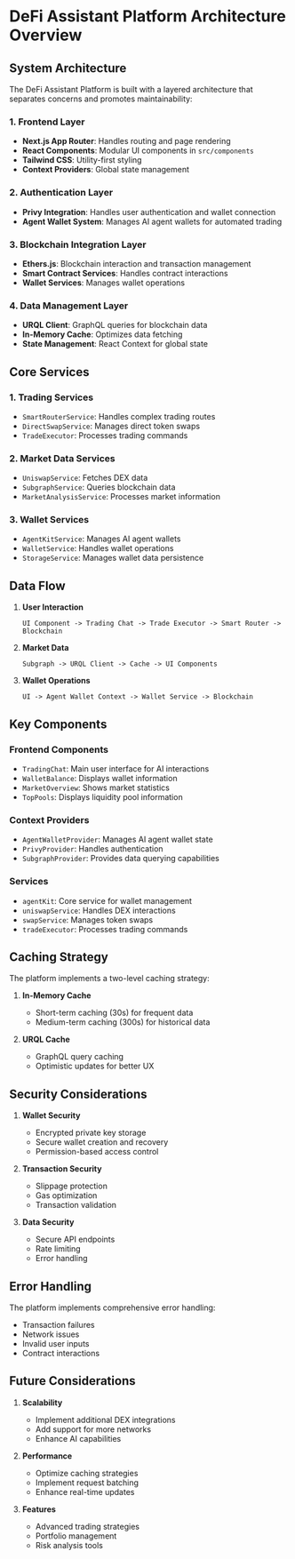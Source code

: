 # DeFi Assistant Platform Architecture Overview

## System Architecture

The DeFi Assistant Platform is built with a layered architecture that separates concerns and promotes maintainability:

### 1. Frontend Layer
- **Next.js App Router**: Handles routing and page rendering
- **React Components**: Modular UI components in `src/components`
- **Tailwind CSS**: Utility-first styling
- **Context Providers**: Global state management

### 2. Authentication Layer
- **Privy Integration**: Handles user authentication and wallet connection
- **Agent Wallet System**: Manages AI agent wallets for automated trading

### 3. Blockchain Integration Layer
- **Ethers.js**: Blockchain interaction and transaction management
- **Smart Contract Services**: Handles contract interactions
- **Wallet Services**: Manages wallet operations

### 4. Data Management Layer
- **URQL Client**: GraphQL queries for blockchain data
- **In-Memory Cache**: Optimizes data fetching
- **State Management**: React Context for global state

## Core Services

### 1. Trading Services
- `SmartRouterService`: Handles complex trading routes
- `DirectSwapService`: Manages direct token swaps
- `TradeExecutor`: Processes trading commands

### 2. Market Data Services
- `UniswapService`: Fetches DEX data
- `SubgraphService`: Queries blockchain data
- `MarketAnalysisService`: Processes market information

### 3. Wallet Services
- `AgentKitService`: Manages AI agent wallets
- `WalletService`: Handles wallet operations
- `StorageService`: Manages wallet data persistence

## Data Flow

1. **User Interaction**
   ```
   UI Component -> Trading Chat -> Trade Executor -> Smart Router -> Blockchain
   ```

2. **Market Data**
   ```
   Subgraph -> URQL Client -> Cache -> UI Components
   ```

3. **Wallet Operations**
   ```
   UI -> Agent Wallet Context -> Wallet Service -> Blockchain
   ```

## Key Components

### Frontend Components
- `TradingChat`: Main user interface for AI interactions
- `WalletBalance`: Displays wallet information
- `MarketOverview`: Shows market statistics
- `TopPools`: Displays liquidity pool information

### Context Providers
- `AgentWalletProvider`: Manages AI agent wallet state
- `PrivyProvider`: Handles authentication
- `SubgraphProvider`: Provides data querying capabilities

### Services
- `agentKit`: Core service for wallet management
- `uniswapService`: Handles DEX interactions
- `swapService`: Manages token swaps
- `tradeExecutor`: Processes trading commands

## Caching Strategy

The platform implements a two-level caching strategy:
1. **In-Memory Cache**
   - Short-term caching (30s) for frequent data
   - Medium-term caching (300s) for historical data

2. **URQL Cache**
   - GraphQL query caching
   - Optimistic updates for better UX

## Security Considerations

1. **Wallet Security**
   - Encrypted private key storage
   - Secure wallet creation and recovery
   - Permission-based access control

2. **Transaction Security**
   - Slippage protection
   - Gas optimization
   - Transaction validation

3. **Data Security**
   - Secure API endpoints
   - Rate limiting
   - Error handling

## Error Handling

The platform implements comprehensive error handling:
- Transaction failures
- Network issues
- Invalid user inputs
- Contract interactions

## Future Considerations

1. **Scalability**
   - Implement additional DEX integrations
   - Add support for more networks
   - Enhance AI capabilities

2. **Performance**
   - Optimize caching strategies
   - Implement request batching
   - Enhance real-time updates

3. **Features**
   - Advanced trading strategies
   - Portfolio management
   - Risk analysis tools
